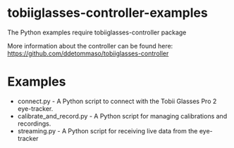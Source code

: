 # tobiiglasses-controller-examples

The Python examples require tobiiglasses-controller package

More information about the controller can be found here:
https://github.com/ddetommaso/tobiiglasses-controller

# Examples

* connect.py - A Python script to connect with the Tobii Glasses Pro 2 eye-tracker.
* calibrate_and_record.py - A Python script for managing calibrations and recordings.
* streaming.py - A Python script for receiving live data from the eye-tracker
